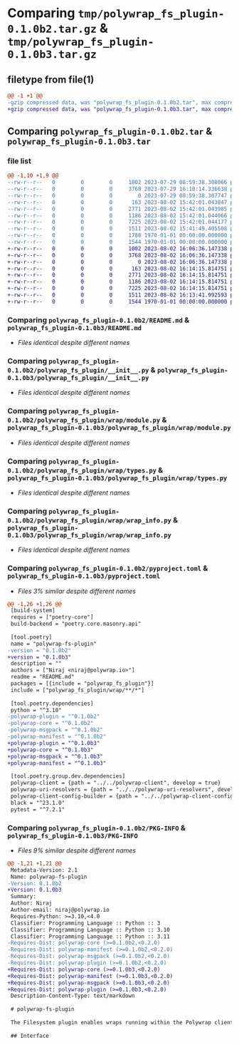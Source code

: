 # Comparing `tmp/polywrap_fs_plugin-0.1.0b2.tar.gz` & `tmp/polywrap_fs_plugin-0.1.0b3.tar.gz`

## filetype from file(1)

```diff
@@ -1 +1 @@
-gzip compressed data, was "polywrap_fs_plugin-0.1.0b2.tar", max compression
+gzip compressed data, was "polywrap_fs_plugin-0.1.0b3.tar", max compression
```

## Comparing `polywrap_fs_plugin-0.1.0b2.tar` & `polywrap_fs_plugin-0.1.0b3.tar`

### file list

```diff
@@ -1,10 +1,9 @@
--rw-r--r--   0        0        0     1002 2023-07-29 08:59:38.308066 polywrap_fs_plugin-0.1.0b2/README.md
--rw-r--r--   0        0        0     3768 2023-07-29 16:10:14.336638 polywrap_fs_plugin-0.1.0b2/polywrap_fs_plugin/__init__.py
--rw-r--r--   0        0        0        0 2023-07-29 08:59:38.307747 polywrap_fs_plugin-0.1.0b2/polywrap_fs_plugin/py.typed
--rw-r--r--   0        0        0      163 2023-08-02 15:42:01.043847 polywrap_fs_plugin-0.1.0b2/polywrap_fs_plugin/wrap/__init__.py
--rw-r--r--   0        0        0     2771 2023-08-02 15:42:01.043985 polywrap_fs_plugin-0.1.0b2/polywrap_fs_plugin/wrap/module.py
--rw-r--r--   0        0        0     1186 2023-08-02 15:42:01.044066 polywrap_fs_plugin-0.1.0b2/polywrap_fs_plugin/wrap/types.py
--rw-r--r--   0        0        0     7225 2023-08-02 15:42:01.044177 polywrap_fs_plugin-0.1.0b2/polywrap_fs_plugin/wrap/wrap_info.py
--rw-r--r--   0        0        0     1511 2023-08-02 15:41:49.405508 polywrap_fs_plugin-0.1.0b2/pyproject.toml
--rw-r--r--   0        0        0     1788 1970-01-01 00:00:00.000000 polywrap_fs_plugin-0.1.0b2/setup.py
--rw-r--r--   0        0        0     1544 1970-01-01 00:00:00.000000 polywrap_fs_plugin-0.1.0b2/PKG-INFO
+-rw-r--r--   0        0        0     1002 2023-08-02 16:06:36.147338 polywrap_fs_plugin-0.1.0b3/README.md
+-rw-r--r--   0        0        0     3768 2023-08-02 16:06:36.147338 polywrap_fs_plugin-0.1.0b3/polywrap_fs_plugin/__init__.py
+-rw-r--r--   0        0        0        0 2023-08-02 16:06:36.147338 polywrap_fs_plugin-0.1.0b3/polywrap_fs_plugin/py.typed
+-rw-r--r--   0        0        0      163 2023-08-02 16:14:15.814751 polywrap_fs_plugin-0.1.0b3/polywrap_fs_plugin/wrap/__init__.py
+-rw-r--r--   0        0        0     2771 2023-08-02 16:14:15.814751 polywrap_fs_plugin-0.1.0b3/polywrap_fs_plugin/wrap/module.py
+-rw-r--r--   0        0        0     1186 2023-08-02 16:14:15.814751 polywrap_fs_plugin-0.1.0b3/polywrap_fs_plugin/wrap/types.py
+-rw-r--r--   0        0        0     7225 2023-08-02 16:14:15.814751 polywrap_fs_plugin-0.1.0b3/polywrap_fs_plugin/wrap/wrap_info.py
+-rw-r--r--   0        0        0     1511 2023-08-02 16:13:41.992593 polywrap_fs_plugin-0.1.0b3/pyproject.toml
+-rw-r--r--   0        0        0     1544 1970-01-01 00:00:00.000000 polywrap_fs_plugin-0.1.0b3/PKG-INFO
```

### Comparing `polywrap_fs_plugin-0.1.0b2/README.md` & `polywrap_fs_plugin-0.1.0b3/README.md`

 * *Files identical despite different names*

### Comparing `polywrap_fs_plugin-0.1.0b2/polywrap_fs_plugin/__init__.py` & `polywrap_fs_plugin-0.1.0b3/polywrap_fs_plugin/__init__.py`

 * *Files identical despite different names*

### Comparing `polywrap_fs_plugin-0.1.0b2/polywrap_fs_plugin/wrap/module.py` & `polywrap_fs_plugin-0.1.0b3/polywrap_fs_plugin/wrap/module.py`

 * *Files identical despite different names*

### Comparing `polywrap_fs_plugin-0.1.0b2/polywrap_fs_plugin/wrap/types.py` & `polywrap_fs_plugin-0.1.0b3/polywrap_fs_plugin/wrap/types.py`

 * *Files identical despite different names*

### Comparing `polywrap_fs_plugin-0.1.0b2/polywrap_fs_plugin/wrap/wrap_info.py` & `polywrap_fs_plugin-0.1.0b3/polywrap_fs_plugin/wrap/wrap_info.py`

 * *Files identical despite different names*

### Comparing `polywrap_fs_plugin-0.1.0b2/pyproject.toml` & `polywrap_fs_plugin-0.1.0b3/pyproject.toml`

 * *Files 3% similar despite different names*

```diff
@@ -1,26 +1,26 @@
 [build-system]
 requires = ["poetry-core"]
 build-backend = "poetry.core.masonry.api"
 
 [tool.poetry]
 name = "polywrap-fs-plugin"
-version = "0.1.0b2"
+version = "0.1.0b3"
 description = ""
 authors = ["Niraj <niraj@polywrap.io>"]
 readme = "README.md"
 packages = [{include = "polywrap_fs_plugin"}]
 include = ["polywrap_fs_plugin/wrap/**/*"]
 
 [tool.poetry.dependencies]
 python = "^3.10"
-polywrap-plugin = "^0.1.0b2"
-polywrap-core = "^0.1.0b2"
-polywrap-msgpack = "^0.1.0b2"
-polywrap-manifest = "^0.1.0b2"
+polywrap-plugin = "^0.1.0b3"
+polywrap-core = "^0.1.0b3"
+polywrap-msgpack = "^0.1.0b3"
+polywrap-manifest = "^0.1.0b3"
 
 [tool.poetry.group.dev.dependencies]
 polywrap-client = {path = "../../polywrap-client", develop = true}
 polywrap-uri-resolvers = {path = "../../polywrap-uri-resolvers", develop = true}
 polywrap-client-config-builder = {path = "../../polywrap-client-config-builder", develop = true}
 black = "^23.1.0"
 pytest = "^7.2.1"
```

### Comparing `polywrap_fs_plugin-0.1.0b2/PKG-INFO` & `polywrap_fs_plugin-0.1.0b3/PKG-INFO`

 * *Files 9% similar despite different names*

```diff
@@ -1,21 +1,21 @@
 Metadata-Version: 2.1
 Name: polywrap-fs-plugin
-Version: 0.1.0b2
+Version: 0.1.0b3
 Summary: 
 Author: Niraj
 Author-email: niraj@polywrap.io
 Requires-Python: >=3.10,<4.0
 Classifier: Programming Language :: Python :: 3
 Classifier: Programming Language :: Python :: 3.10
 Classifier: Programming Language :: Python :: 3.11
-Requires-Dist: polywrap-core (>=0.1.0b2,<0.2.0)
-Requires-Dist: polywrap-manifest (>=0.1.0b2,<0.2.0)
-Requires-Dist: polywrap-msgpack (>=0.1.0b2,<0.2.0)
-Requires-Dist: polywrap-plugin (>=0.1.0b2,<0.2.0)
+Requires-Dist: polywrap-core (>=0.1.0b3,<0.2.0)
+Requires-Dist: polywrap-manifest (>=0.1.0b3,<0.2.0)
+Requires-Dist: polywrap-msgpack (>=0.1.0b3,<0.2.0)
+Requires-Dist: polywrap-plugin (>=0.1.0b3,<0.2.0)
 Description-Content-Type: text/markdown
 
 # polywrap-fs-plugin
 
 The Filesystem plugin enables wraps running within the Polywrap client to interact with the local filesystem.
 
 ## Interface
```

